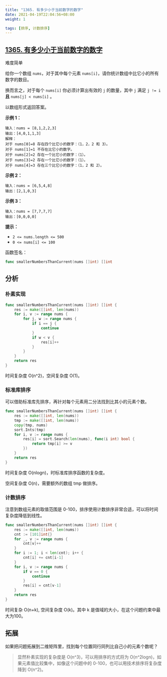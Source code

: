 ```yaml
---
title: "1365. 有多少小于当前数字的数字"
date: 2021-04-19T22:04:56+08:00
weight: 1

tags: [排序, 计数排序]
---
```


## [1365. 有多少小于当前数字的数字](https://leetcode-cn.com/problems/how-many-numbers-are-smaller-than-the-current-number/)

难度简单

给你一个数组 `nums`，对于其中每个元素 `nums[i]`，请你统计数组中比它小的所有数字的数目。

换而言之，对于每个 `nums[i]` 你必须计算出有效的 `j` 的数量，其中 `j` 满足 `j != i` **且** `nums[j] < nums[i]` 。

以数组形式返回答案。

 

**示例 1：**

```
输入：nums = [8,1,2,2,3]
输出：[4,0,1,1,3]
解释： 
对于 nums[0]=8 存在四个比它小的数字：（1，2，2 和 3）。 
对于 nums[1]=1 不存在比它小的数字。
对于 nums[2]=2 存在一个比它小的数字：（1）。 
对于 nums[3]=2 存在一个比它小的数字：（1）。 
对于 nums[4]=3 存在三个比它小的数字：（1，2 和 2）。
```

**示例 2：**

```
输入：nums = [6,5,4,8]
输出：[2,1,0,3]
```

**示例 3：**

```
输入：nums = [7,7,7,7]
输出：[0,0,0,0]
```

 

**提示：**

- `2 <= nums.length <= 500`
- `0 <= nums[i] <= 100`

函数签名：

```go
func smallerNumbersThanCurrent(nums []int) []int
```

## 分析

### 朴素实现

```go
func smallerNumbersThanCurrent(nums []int) []int {
	res := make([]int, len(nums))
	for i, v := range nums {
		for j, w := range nums {
			if i == j {
				continue
			}
			if w < v {
				res[i]++
			}
		}
	}
	return res
}
```

时间复杂度 O(n^2)，空间复杂度  O(1)。

### 标准库排序

可以借助标准库先排序，再针对每个元素用二分法找到比其小的元素个数。

```go
func smallerNumbersThanCurrent(nums []int) []int {
	res := make([]int, len(nums))
	tmp := make([]int, len(nums))
	copy(tmp, nums)
	sort.Ints(tmp)
	for i, v := range nums {
		res[i] = sort.Search(len(nums), func(i int) bool {
			return tmp[i] >= v
		})
	}
	return res
}
```

时间复杂度 O(nlogn)，时标准库排序函数的复杂度。

空间复杂度 O(n)，需要额外的数组 tmp 做排序。

### 计数排序

注意到数组元素的取值范围是 0-100，排序使用计数排序非常合适，可以将时间复杂度降低到线性。

```go
func smallerNumbersThanCurrent(nums []int) []int {
	res := make([]int, len(nums))
	cnt := [101]int{}
	for _, v := range nums {
		cnt[v]++
	}
	for i := 1; i < len(cnt); i++ {
		cnt[i] += cnt[i-1]
	}
	for i, v := range nums {
		if v == 0 {
			continue
		}
		res[i] = cnt[v-1]
	}
	return res
}
```

时间复杂 O(n+k), 空间复杂度 O(k)。其中 k 是值域的大小，在这个问题约束中最大为100。

## 拓展

如果把问题拓展到二维矩阵里，找到每个位置同行同列比自己小的元素个数呢？

> 显然朴素实现的复杂度是 O(n^3)，可以用排序的方式将为 O(n^2logn)，如果元素值比较集中，如像这个问题中的 0-100，也可以用技术排序将复杂度降到  O(n^2)。